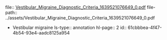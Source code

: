 file:: [Vestibular_Migraine_Diagnostic_Criteria_1639521076649_0.pdf](../assets/Vestibular_Migraine_Diagnostic_Criteria_1639521076649_0.pdf)
file-path:: ../assets/Vestibular_Migraine_Diagnostic_Criteria_1639521076649_0.pdf

- Vestibular migraine
  ls-type:: annotation
  hl-page:: 2
  id:: 61cbbbea-4f47-4b54-93e4-aadc8125a954